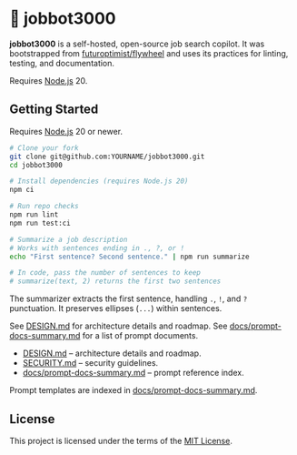# 🎯 jobbot3000

**jobbot3000** is a self-hosted, open-source job search copilot.
It was bootstrapped from
[futuroptimist/flywheel](https://github.com/futuroptimist/flywheel) and uses its
practices for linting, testing, and documentation.

Requires [Node.js](https://nodejs.org) 20.

## Getting Started

Requires [Node.js](https://nodejs.org/) 20 or newer.

```bash
# Clone your fork
git clone git@github.com:YOURNAME/jobbot3000.git
cd jobbot3000

# Install dependencies (requires Node.js 20)
npm ci

# Run repo checks
npm run lint
npm run test:ci

# Summarize a job description
# Works with sentences ending in ., ?, or !
echo "First sentence? Second sentence." | npm run summarize

# In code, pass the number of sentences to keep
# summarize(text, 2) returns the first two sentences
```

The summarizer extracts the first sentence, handling `.`, `!`, and `?` punctuation.
It preserves ellipses (`...`) within sentences.

See [DESIGN.md](DESIGN.md) for architecture details and roadmap.
See [docs/prompt-docs-summary.md](docs/prompt-docs-summary.md) for a list of prompt documents.

- [DESIGN.md](DESIGN.md) – architecture details and roadmap.
- [SECURITY.md](SECURITY.md) – security guidelines.
- [docs/prompt-docs-summary.md](docs/prompt-docs-summary.md) – prompt reference index.

Prompt templates are indexed in [docs/prompt-docs-summary.md](docs/prompt-docs-summary.md).

## License

This project is licensed under the terms of the [MIT License](LICENSE).
